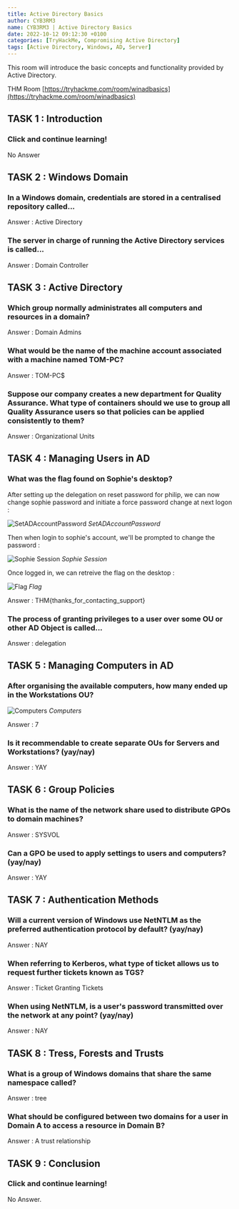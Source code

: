 ```yaml
---
title: Active Directory Basics 
author: CYB3RM3
name: CYB3RM3 | Active Directory Basics 
date: 2022-10-12 09:12:30 +0100
categories: [TryHackMe, Compromising Active Directory]
tags: [Active Directory, Windows, AD, Server]
---
```


This room will introduce the basic concepts and functionality provided by Active Directory.

THM Room [https://tryhackme.com/room/winadbasics](https://tryhackme.com/room/winadbasics)


## TASK 1 : Introduction
### Click and continue learning! 
No Answer

## TASK 2 : Windows Domain
### In a Windows domain, credentials are stored in a centralised repository called... 
Answer : Active Directory

### The server in charge of running the Active Directory services is called...
Answer : Domain Controller

## TASK 3 : Active Directory
###  Which group normally administrates all computers and resources in a domain?
Answer : Domain Admins

###  What would be the name of the machine account associated with a machine named TOM-PC?
Answer : TOM-PC$

### Suppose our company creates a new department for Quality Assurance. What type of containers should we use to group all Quality Assurance users so that policies can be applied consistently to them?
Answer : Organizational Units

## TASK 4 : Managing Users in AD
### What was the flag found on Sophie's desktop? 

After setting up the delegation on reset password for philip, we can now change sophie password and initiate a force password change at next logon :

![SetADAccountPassword](/images/thm/winadbasics/winadbasics_1.png)
_SetADAccountPassword_

Then when login to sophie's account, we'll be prompted to change the password :

![Sophie Session](/images/thm/winadbasics/winadbasics_2.png)
_Sophie Session_

Once logged in, we can retreive the flag on the desktop :

![Flag](/images/thm/winadbasics/winadbasics_3.png)
_Flag_

Answer : THM{thanks_for_contacting_support}

### The process of granting privileges to a user over some OU or other AD Object is called...
Answer : delegation

## TASK 5 : Managing Computers in AD
### After organising the available computers, how many ended up in the Workstations OU?

![Computers](/images/thm/winadbasics/winadbasics_4.png)
_Computers_

Answer : 7

### Is it recommendable to create separate OUs for Servers and Workstations? (yay/nay)
Answer : YAY

## TASK 6 : Group Policies
###  What is the name of the network share used to distribute GPOs to domain machines?
Answer : SYSVOL

### Can a GPO be used to apply settings to users and computers? (yay/nay)
Answer : YAY

## TASK 7 : Authentication Methods

### Will a current version of Windows use NetNTLM as the preferred authentication protocol by default? (yay/nay) 
Answer : NAY

### When referring to Kerberos, what type of ticket allows us to request further tickets known as TGS?
Answer : Ticket Granting Tickets

### When using NetNTLM, is a user's password transmitted over the network at any point? (yay/nay)
Answer : NAY

## TASK 8 : Tress, Forests and Trusts
### What is a group of Windows domains that share the same namespace called? 
Answer : tree

### What should be configured between two domains for a user in Domain A to access a resource in Domain B?
Answer : A trust relationship

## TASK 9 : Conclusion
###  Click and continue learning! 
No Answer.
